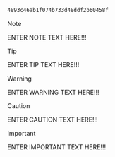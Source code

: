 ```sh
4893c46ab1f074b733d48ddf2b60458f
```


> [!NOTE]
> ENTER NOTE TEXT HERE!!!

> [!TIP]
> ENTER TIP TEXT HERE!!!


> [!WARNING]
> ENTER WARNING TEXT HERE!!!


> [!CAUTION]
> ENTER CAUTION TEXT HERE!!!


> [!IMPORTANT]  
> ENTER IMPORTANT TEXT HERE!!!

